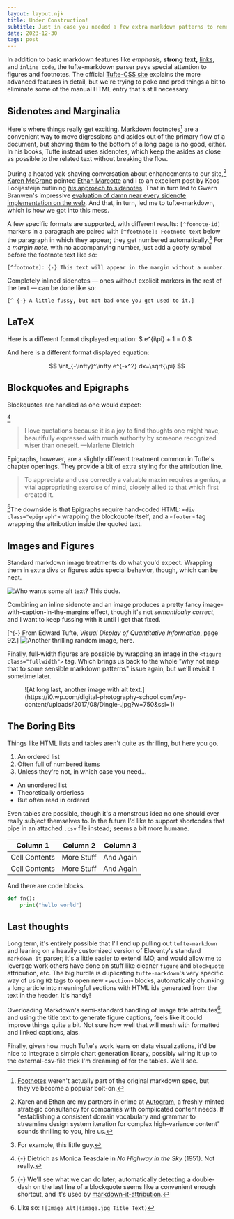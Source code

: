 ```yaml
---
layout: layout.njk
title: Under Construction!
subtitle: Just in case you needed a few extra markdown patterns to remember.
date: 2023-12-30
tags: post
---
```


In addition to basic markdown features like _emphasis,_ **strong text,**
[links](http://example.com), and `inline code`, the tufte-markdown parser pays special
attention to figures and footnotes. The official
[Tufte-CSS site](https://edwardtufte.github.io/tufte-css/) explains the more advanced
features in detail, but we're trying to poke and prod things a bit to eliminate some of
the manual HTML entry that's still necessary.

## Sidenotes and Marginalia

Here's where things really get exciting. Markdown footnotes[^1] are a convenient way to
move digressions and asides out of the primary flow of a document, but shoving them to
the bottom of a long page is no good, either. In his books, Tufte instead uses
sidenotes, which keep the asides as close as possible to the related text without
breaking the flow.

[^1]:
    [Footnotes](https://www.markdownguide.org/extended-syntax#footnotes) weren't
    actually part of the original markdown spec, but they've become a popular bolt-on.

During a heated yak-shaving conversation about enhancements to our site,[^2]
[Karen McGrane](https://karenmcgrane.com) pointed
[Ethan Marcotte](https://ethanmarcotte.com) and I to an excellent post by Koos
Looijesteijn outlining
[_his_ approach to sidenotes](https://www.kooslooijesteijn.net/blog/semantic-sidenotes).
That in turn led to Gwern Branwen's impressive
[evaluation of damn near every sidenote implementation on the web](https://www.gwern.net/Sidenotes).
And that, in turn, led me to tufte-markdown, which is how we got into this mess.

[^2]:
    Karen and Ethan are my partners in crime at [Autogram](https://autogram.is), a
    freshly-minted strategic consultancy for companies with complicated content needs.
    If "establishing a consistent domain vocabulary and grammar to streamline design
    system iteration for complex high-variance content" sounds thrilling to you, hire
    us.

A few specific formats are supported, with different results: `[^foonote-id]` markers in
a paragraph are paired with `[^footnote]: Footnote text` below the paragraph in which
they appear; they get numbered automatically.[^eg] For a _margin note,_ with no
accompanying number, just add a goofy symbol before the footnote text like so:

```
[^footnote]: {-} This text will appear in the margin without a number.
```

Completely inlined sidenotes — ones without explicit markers in the rest of the text —
can be done like so:

```
[^ {-} A little fussy, but not bad once you get used to it.]
```

[^eg]: For example, this little guy.

## LaTeX

Here is a different format displayed equation: $ e^{i\pi} + 1 = 0 $

And here is a different format displayed equation:

$$
\int_{-\infty}^\infty e^{-x^2} dx=\sqrt{\pi}
$$

## Blockquotes and Epigraphs

Blockquotes are handled as one would expect:

[^marlene]

> I love quotations because it is a joy to find thoughts one might have, beautifully
> expressed with much authority by someone recognized wiser than oneself. —Marlene
> Dietrich

[^marlene]:
    {-} Dietrich as Monica Teasdale in _No Highway in the Sky_ (1951). Not really.

Epigraphs, however, are a slightly different treatment common in Tufte's chapter
openings. They provide a bit of extra styling for the attribution line.

<div class="epigraph">

> To appreciate and use correctly a valuable maxim requires a genius, a vital
> appropriating exercise of mind, closely allied to that which first created it.

</div>

[^attribution]The downside is that Epigraphs require hand-coded HTML:
`<div class="epigraph">` wrapping the blockquote itself, and a `<footer>` tag wrapping
the attribution inside the quoted text.

[^attribution]:
    {-} We'll see what we can do later; automatically detecting a double-dash on the
    last line of a blockquote seems like a convenient enough shortcut, and it's used by
    [markdown-it-attribution](https://www.npmjs.com/package/@gerhobbelt/markdown-it-attribution).

## Images and Figures

Standard markdown image treatments do what you'd expect. Wrapping them in extra divs or
figures adds special behavior, though, which can be neat.

![Who wants some alt text? This dude.](https://i0.wp.com/digital-photography-school.com/wp-content/uploads/2017/08/Dingle-.jpg?w=750&ssl=1)

Combining an inline sidenote and an image produces a pretty fancy
image-with-caption-in-the-margins effect, though it's not _semantically correct_, and I
want to keep fussing with it until I get that fixed.

[^{-} From Edward Tufte, _Visual Display of Quantitative Information_, page 92.]
![Another thrilling random image, here.](https://i0.wp.com/digital-photography-school.com/wp-content/uploads/2017/08/Dingle-.jpg?w=750&ssl=1)

Finally, full-width figures are possible by wrapping an image in the
`<figure class="fullwidth">` tag. Which brings us back to the whole "why not map that to
some sensible markdown patterns" issue again, but we'll revisit it sometime later.

<figure class="fullwidth">
![At long last, another image with alt text.](https://i0.wp.com/digital-photography-school.com/wp-content/uploads/2017/08/Dingle-.jpg?w=750&ssl=1)
</figure>

## The Boring Bits

Things like HTML lists and tables aren't quite as thrilling, but here you go.

1. An ordered list
2. Often full of numbered items
3. Unless they're not, in which case you need…

- An unordered list
- Theoretically orderless
- But often read in ordered

Even tables are possible, though it's a monstrous idea no one should ever really subject
themselves to. In the future I'd like to support shortcodes that pipe in an attached
`.csv` file instead; seems a bit more humane.

| Column 1      | Column 2   | Column 3  |
| ------------- | ---------- | --------- |
| Cell Contents | More Stuff | And Again |
| Cell Contents | More Stuff | And Again |

And there are code blocks.

```python
def fn():
    print("hello world")
```

## Last thoughts

Long term, it's entirely possible that I'll end up pulling out `tufte-markdown` and
leaning on a heavily customized version of Eleventy's standard `markdown-it` parser;
it's a little easier to extend IMO, and would allow me to leverage work others have done
on stuff like cleaner `figure` and `blockquote` attribution, etc. The big hurdle is
duplicating `tufte-markdown`'s very specific way of using `H2` tags to open new
`<section>` blocks, automatically chunking a long article into meaningful sections with
HTML ids generated from the text in the header. It's handy!

Overloading Markdown's semi-standard handling of image title attributes[^titles], and
using the title text to generate figure captions, feels like it could improve things
quite a bit. Not sure how well that will mesh with formatted and linked captions, alas.

[^titles]: Like so: `![Image Alt](image.jpg Title Text)`

Finally, given how much Tufte's work leans on data visualizations, it'd be nice to
integrate a simple chart generation library, possibly wiring it up to the
external-csv-file trick I'm dreaming of for the tables. We'll see.
